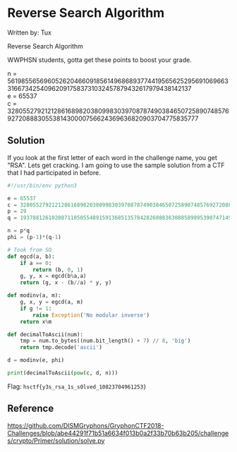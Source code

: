 # Reverse Search Algorithm

Written by: Tux

Reverse Search Algorithm

WWPHSN students, gotta get these points to boost your grade.

n = 561985565696052620466091856149686893774419565625295691069663316673425409620917583731032457879432617979438142137  
e = 65537  
c = 328055279212128616898203809983039708787490384650725890748576927208883055381430000756624369636820903704775835777

## Solution

If you look at the first letter of each word in the challenge name, you get "RSA". Lets get cracking. I am going to use the sample solution from a CTF that I had participated in before.

```python
#!/usr/bin/env python3

e = 65537
c = 328055279212128616898203809983039708787490384650725890748576927208883055381430000756624369636820903704775835777
p = 29
q = 19378812610208711050554891591368513578428260883630885898953907471497427917962675301070084754463193723428901453

n = p*q
phi = (p-1)*(q-1)

# Took from SO
def egcd(a, b):
    if a == 0:
        return (b, 0, 1)
    g, y, x = egcd(b%a,a)
    return (g, x - (b//a) * y, y)

def modinv(a, m):
    g, x, y = egcd(a, m)
    if g != 1:
        raise Exception('No modular inverse')
    return x%m

def decimalToAscii(num):
    tmp = num.to_bytes((num.bit_length() + 7) // 8, 'big')
    return tmp.decode('ascii')

d = modinv(e, phi)

print(decimalToAscii(pow(c, d, n)))
```

Flag: ```hsctf{y3s_rsa_1s_s0lved_10823704961253}```

## Reference
https://github.com/DISMGryphons/GryphonCTF2018-Challenges/blob/abe44291f71b51a6634f013b0a2f33b70b63b205/challenges/crypto/Primer/solution/solve.py